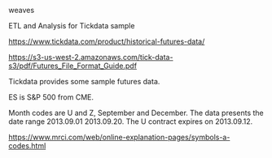 weaves

ETL and Analysis for Tickdata sample

https://www.tickdata.com/product/historical-futures-data/

https://s3-us-west-2.amazonaws.com/tick-data-s3/pdf/Futures_File_Format_Guide.pdf

Tickdata provides some sample futures data.

ES is S&P 500 from CME. 

Month codes are U and Z, September and December. The data presents the date
range 2013.09.01 2013.09.20. The U contract expires on 2013.09.12.

https://www.mrci.com/web/online-explanation-pages/symbols-a-codes.html

